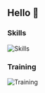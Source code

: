 ## Hello 👋

### Skills

![Skills](https://skillicons.dev/icons?i=html,css,scss,js,typescript,figma)

### Training

![Training](https://skillicons.dev/icons?i=react,next,astro,php,docar)
